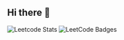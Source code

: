 ## Hi there 👋
![Leetcode Stats](https://leetcard.jacoblin.cool/bill130287?ext=heatmap) ![LeetCode Badges](https://leetcode-badge-showcase.vercel.app/api?username=bill130287&theme=github-dark&filter=comp)
<!--
**bill130287/bill130287** is a ✨ _special_ ✨ repository because its `README.md` (this file) appears on your GitHub profile.

Here are some ideas to get you started:

- 🔭 I’m currently working on ...
- 🌱 I’m currently learning ...
- 👯 I’m looking to collaborate on ...
- 🤔 I’m looking for help with ...
- 💬 Ask me about ...
- 📫 How to reach me: ...
- 😄 Pronouns: ...
- ⚡ Fun fact: ...
-->
